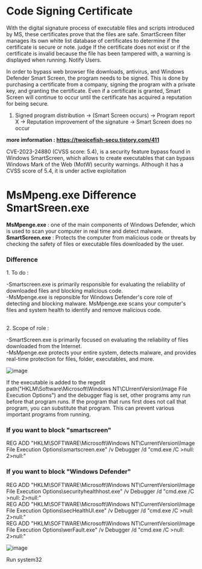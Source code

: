 # Code Signing Certificate

With the digital signature process of executable files and scripts introduced by MS, these certificates prove that the files are safe.
SmartScreen filter manages its own white list database of certificates to determine if the certificate is secure or note.
judge If the certificate does not exist or if the certificate is invalid because the file has been tampered with, a warning is displayed when running. 
Notify Users.<br>

In order to bypass web browser file downloads, antivirus, and Windows Defender Smart Screen, the program needs to be signed.
This is done by purchasing a certificate from a company, signing the program with a private key, and granting the certificate. Even if a certificate is granted, Smart Screen will continue to occur until the certificate has acquired a reputation for being secure.<br>

1. Signed program distribution -> (Smart Screen occurs) -> Program report X -> Reputation improvement of the signature -> Smart Screen does no occur<br>

<strong>more imformation : https://twoicefish-secu.tistory.com/411</strong>


CVE-2023-24880 (CVSS score: 5.4), is a security feature bypass found in Windows SmartScreen, which allows to create executables that can bypass Windows Mark of the Web (MotW) security warnings. Although it has a CVSS score of 5.4, it is under active exploitation


# MsMpeng.exe Difference SmartSreen.exe

<strong>MsMpenge.exe</strong> : one of the main components of Windows Defender, which is used to scan your computer in real time and detect malware.<br>
<strong>SmartScreen.exe</strong> : Protects the computer from malicious code or threats by checking the safety of files or executable files downloaded by the user.<br>

<h3>Difference</h3>
<p>1. To do :</p>
-Smartscreen.exe is primarily responsible for evaluating the reliability of downloaded files and blocking malicious code.<br>
-MsMpenge.exe is reponsible for Windows Defender's core role of detecting and blocking malware. MsMpenge.exe scans your computer's files and system health to identify and remove malicious code.<br>
<br>
<p>2. Scope of role :</p>
-SmartScreen.exe is primarily focused on evaluating the reliability of files downloaded from the Internet.<br>
-MsMpenge.exe protects your entire system, detects malware, and provides real-time protection for files, folder, executables, and more.<br>

![image](https://github.com/Kwhitebear/Security_study/assets/99308681/607f800e-d432-445b-bb68-98deca7b6293)

If the executable is added to the regedit path("HKLM\Software\Microsoft\Windows NT\CUrrentVersion\Image File Execution Options\") and the debugger flag is set, other programs amy run before that program runs.
If the program that runs first does not call that program, you can substitute that program. This can prevent various important programs from running.

<h3>If you want to block "smartscreen"</h3>
REG ADD "HKLM\SOFTWARE\Microsoft\Windows NT\CurrentVersion\Image File Execution Options\smartscreen.exe" /v Debugger /d "cmd.exe /C >null: 2>null:"<br>

<h3>If you want to block "Windows Defender"</h3>
REG ADD "HKLM\SOFTWARE\Microsoft\Windows NT\CurrentVersion\Image File Execution Options\securityhealthhost.exe" /v Debugger /d "cmd.exe /C >null: 2>null:"<br>
REG ADD "HKLM\SOFTWARE\Microsoft\Windows NT\CurrentVersion\Image File Execution Options\secHealthUI.exe" /v Debugger /d "cmd.exe /C >null: 2>null:"<br>
REG ADD "HKLM\SOFTWARE\Microsoft\Windows NT\CurrentVersion\Image File Execution Options\werFault.exe" /v Debugger /d "cmd.exe /C >null: 2>null:"<br>

![image](https://github.com/Kwhitebear/Security_study/assets/99308681/03c52498-451b-4df5-9222-526db34b7964)

Run system32
